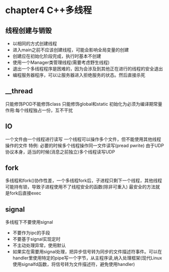 # chapter4 C++多线程

## 线程创建与销毁
- 以相同的方式创建线程
- 进入main之前不应该创建线程，可能会影响全局变量的创建
- 创建应在初始化阶段完成，执行时基本不创建
- 使用一个Manager类管理线程(需要考虑野生线程)
- 退出一个多线程程序是困难的，因为会涉及到其他正在进行的线程的安全退出
- 编程服务器程序，可以让服务器进入拒绝服务的状态。然后直接杀死

## __thread
只能修饰POD不能修饰class
只能修饰global和static
初始化为必须为编译期常量
作用:每个线程独占一份，互不干扰

## IO
一个文件由一个线程进行读写
一个线程可以操作多个文件，但不能使用其他线程操作的文件
特例:
必要的时候多个线程操作同一文件读写(pread pwrite)
由于UDP协议本身，适当的时候(消息之前独立)多个线程读写UDP

## fork
多线程和fork()协作性差，一个多线程fork后，子进程只剩下一个线程，其他线程可能持有锁，导致子进程使用不了线程安全的函数(除非可重入)
最安全的方法就是fork后直接exec

## signal
多线程下不要使用signal
- 不要作为ipc的手段
- 不要基于signal实现定时
- 不主动处理异常，使用默认
- 如果实在需要用signal处理，把异步信号转为同步的文件描述符事件。可以在handler里使用特定的pipe写一个字节，从主程序读,纳入处理框架(现代Linux使用signalfd函数，将信号转为文件描述符，避免使用handler)

<!-- 暂且停滞 -->

